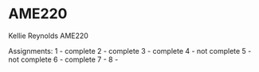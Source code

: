# AME220
Kellie Reynolds AME220

Assignments:
1 - complete
2 - complete
3 - complete
4 - not complete
5 - not complete
6 - complete
7 -
8 -
